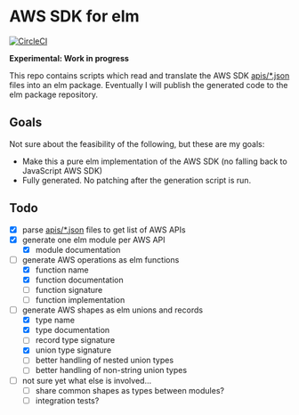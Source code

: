 AWS SDK for elm
===============

[![CircleCI](https://img.shields.io/circleci/project/github/ktonon/aws-sdk-elm.svg)](https://circleci.com/gh/ktonon/aws-sdk-elm)

__Experimental: Work in progress__

This repo contains scripts which read and translate the AWS SDK [apis/*.json][] files into an elm package. Eventually I will publish the generated code to the elm package repository.

## Goals

Not sure about the feasibility of the following, but these are my goals:

* Make this a pure elm implementation of the AWS SDK (no falling back to JavaScript AWS SDK)
* Fully generated. No patching after the generation script is run.

## Todo

* [x] parse [apis/*.json][] files to get list of AWS APIs
* [x] generate one elm module per AWS API
  * [x] module documentation
* [ ] generate AWS operations as elm functions
  * [x] function name
  * [x] function documentation
  * [ ] function signature
  * [ ] function implementation
* [ ] generate AWS shapes as elm unions and records
  * [x] type name
  * [x] type documentation
  * [ ] record type signature
  * [x] union type signature
  * [ ] better handling of nested union types
  * [ ] better handling of non-string union types
* [ ] not sure yet what else is involved...
  * [ ] share common shapes as types between modules?
  * [ ] integration tests?

[apis/*.json]:https://github.com/aws/aws-sdk-js/tree/master/apis
[AWS SDK for JavaScript]:https://github.com/aws/aws-sdk-js
